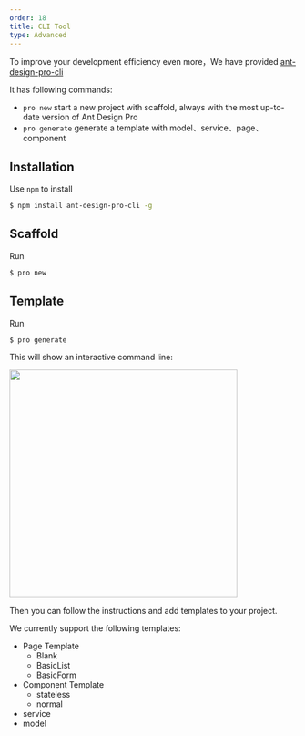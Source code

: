 ```yaml
---
order: 18
title: CLI Tool
type: Advanced
---
```


To improve your development efficiency even more，We have provided [ant-design-pro-cli](https://github.com/ant-design/ant-design-pro-cli)

It has following commands:

- `pro new` start a new project with scaffold, always with the most up-to-date version of Ant Design Pro
- `pro generate` generate a template with model、service、page、component

## Installation

Use `npm` to install

```bash
$ npm install ant-design-pro-cli -g
```

## Scaffold

Run

```bash
$ pro new
```

## Template

Run

```bash
$ pro generate
```

This will show an interactive command line:

<img width="400" src="https://gw.alipayobjects.com/zos/rmsportal/jtRFEJZANqqjeoEbylhV.png" />

Then you can follow the instructions and add templates to your project.

We currently support the following templates:

- Page Template
  - Blank
  - BasicList
  - BasicForm
- Component Template
  - stateless
  - normal
- service
- model
